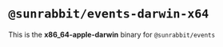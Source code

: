 # `@sunrabbit/events-darwin-x64`

This is the **x86_64-apple-darwin** binary for `@sunrabbit/events`
